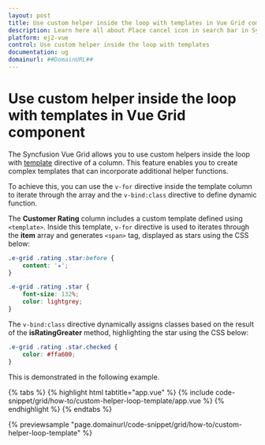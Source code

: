 ```yaml
---
layout: post
title: Use custom helper inside the loop with templates in Vue Grid component | Syncfusion
description: Learn here all about Place cancel icon in search bar in Syncfusion Vue Grid component of Syncfusion Essential JS 2 and more.
platform: ej2-vue
control: Use custom helper inside the loop with templates 
documentation: ug
domainurl: ##DomainURL##
---
```


# Use custom helper inside the loop with templates in Vue Grid component

The Syncfusion Vue Grid allows you to use custom helpers inside the loop with [template](https://ej2.syncfusion.com/vue/documentation/api/grid/column/#template) directive of a column. This feature enables you to create complex templates that can incorporate additional helper functions.

To achieve this, you can use the `v-for` directive inside the template column to iterate through the array and the `v-bind:class` directive to define dynamic function.

The **Customer Rating** column includes a custom template defined using `<template>`. Inside this template, `v-for` directive is used to iterates through the **item** array and generates `<span>` tag, displayed as stars using the CSS below:

```css
.e-grid .rating .star:before {
    content: '★';
}

.e-grid .rating .star {
    font-size: 132%;
    color: lightgrey;
}
```

The `v-bind:class` directive dynamically assigns classes based on the result of the **isRatingGreater** method, highlighting the star using the CSS below:

```css
.e-grid .rating .star.checked {
    color: #ffa600;
}
```

This is demonstrated in the following example.

{% tabs %}
{% highlight html tabtitle="app.vue" %}
{% include code-snippet/grid/how-to/custom-helper-loop-template/app.vue %}
{% endhighlight %}
{% endtabs %}
        
{% previewsample "page.domainurl/code-snippet/grid/how-to/custom-helper-loop-template" %}